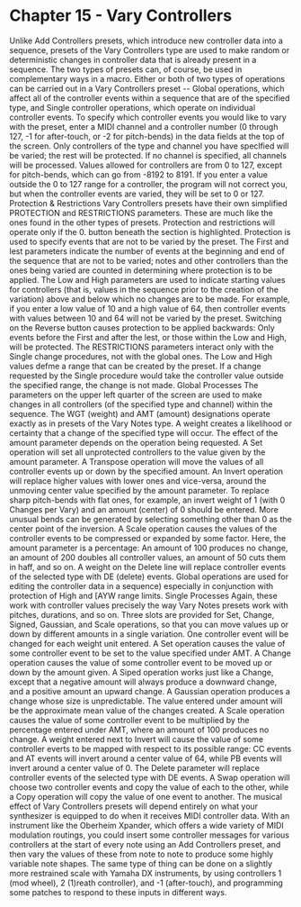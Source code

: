 # Chapter 15 - Vary Controllers

Unlike Add Controllers presets, which introduce new controller data into a sequence, presets of the Vary Controllers type are used to make random or deterministic changes in controller data that is already present in a sequence. The two types of presets can, of course, be used in complementary ways in a macro. Either or both of two types of operations can be carried out in a Vary Controllers preset -- Global operations, which affect all of the controller events within a sequence that are of the specified type, and Single controller operations, which operate on individual controller events. To specify which controller events you would like to vary with the preset, enter a MIDI channel and a controller number (0 through 127, -1 for after-touch, or -2 for pitch-bends) in the data fields at the top of the screen. Only controllers of the type and channel you have speclfied will be varied; the rest will be protected. If no channel is specified, all channels will be processed. Values allowed for controllers are from 0 to 127, except for pitch-bends, which can go from -8192 to 8191. If you enter a value outside the 0 to 127 range for a controller, the program will not correct you, but when the controller events are varied, they will be set to 0 or 127. Protection & Restrictions Vary Controllers presets have their own simplified PROTECTION and RESTRICTIONS parameters. These are much like the ones found in the other types of presets. Protection and restrictions will operate only if the 0. button beneath the section is highlighted. Protection is used to specify events that are not to be varied by the preset. The First and lest parameters indicate the number of events at the beginning and end of the sequence that are not to be varied; notes and other controllers than the ones being varied are counted in determining where protection is to be applied. The Low and High parameters are used to indicate starting values for controllers (that is, values in the sequence prior to the creation of the variation) above and below which no changes are to be made. For example, if you enter a low value of 10 and a high value of 64, then controller events with values between 10 and 64 will not be varied by the preset. Switching on the Reverse button causes protection to be applied backwards: Only events before the First and after the lest, or those within the Low and High, will be protected. The RESTRICTIONS parameters interact only with the Single change procedures, not with the global ones. The Low and High values defme a range that can be created by the preset. If a change requested by the Single procedure would take the controller value outside the specified range, the change is not made. Global Processes The parameters on the upper left quarter of the screen are used to make changes in all controllers (of the specified type and channel) within the sequence. The WGT (weight) and AMT (amount) designations operate exactly as in presets of the Vary Notes type. A weight creates a likelihood or certainty that a change of the specified type will occur. The effect of the amount parameter depends on the operation being requested. A Set operation will set all unprotected controllers to the value given by the amount parameter. A Transpose operation will move the values of all controller events up or down by the specified amount. An Invert operation will replace higher values with lower ones and vice-versa, around the unmoving center value specified by the amount parameter. To replace sharp pitch-bends with flat ones, for example, an invert weight of 1 (with 0 Changes per Vary) and an amount (center) of 0 should be entered. More unusual bends can be generated by selecting something other than 0 as the center point of the inversion. A Scale operation causes the values of the controller events to be compressed or expanded by some factor. Here, the amount parameter is a percentage: An amount of 100 produces no change, an amount of 200 doubles all controller values, an amount of 50 cuts them in haff, and so on. A weight on the Delete line will replace controller events of the selected type with DE (delete) events. Global operations are used for editing the controller data in a sequence) especially in conjunction with protection of High and [AYW range limits. Single Processes Again, these work with controller values precisely the way Vary Notes presets work with pitches, durations, and so on. Three slots are provided for Set, Change, Signed, Gaussian, and Scale operations, so that you can move values up or down by different amounts in a single variation. One controller event will be changed for each weight unit entered. A Set operation causes the value of some controller event to be set to the value specified under AMT. A Change operation causes the value of some controller event to be moved up or down by the amount given. A Siped operation works just like a Change, except that a negative amount will always produce a downward change, and a positive amount an upward change. A Gaussian operation produces a change whose size is unpredictable. The value entered under amount will be the approximate mean value of the changes created. A Scale operation causes the value of some controller event to be multiplied by the percentage entered under AMT, where an amount of 100 produces no change. A weight entered next to Invert will cause the value of some controller everts to be mapped with respect to its possible range: CC events and AT events will invert around a center value of 64, while PB events will invert around a center value of 0. The Delete parameter will replace controller events of the selected type with DE events. A Swap operation will choose two controller events and copy the value of each to the other, while a Copy operation will copy the value of one event to another. The musical effect of Vary Controllers presets will depend entirely on what your synthesizer is equipped to do when it receives MIDI controller data. With an instrument like the Oberheim Xpander, which offers a wide variety of MIDI modulation routings, you could insert some controller messages for various controllers at the start of every note using an Add Controllers preset, and then vary the values of these from note to note to produce some highly variable note shapes. The same type of thing can be done on a slightly more restrained scale with Yamaha DX instruments, by using controllers 1 (mod wheel), 2 (1)reath controller), and -1 (after-touch), and programming some patches to respond to these inputs in different ways.
